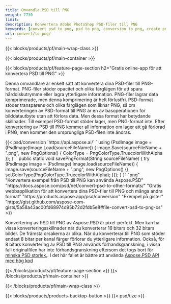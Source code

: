 ```yaml
---
title: Omvandla PSD till PNG
weight: 7730
limit: 
description: Konvertera Adobe PhotoShop PSD-filer till PNG
keywords: [convert psd to png, psd to png, conversion to png, create png from psd, print psd as png]
url: convert/to-png/
---
```


{{< blocks/products/pf/main-wrap-class >}}

{{< blocks/products/pf/main-container >}}

{{< blocks/products/pf/feature-page-section h2="Gratis online-app för att konvertera PSD till PNG" >}}
<p>Denna omvandlare är enkelt sätt att konvertera dina PSD-filer till PNG-format. PNG-filer stöder opacitet och olika färglägen för att spara hårddiskutrymme eller lagra ytterligare information. PNG-filer lagrar data komprimerade, men denna komprimering är helt förlustfri. PSD-format stöder transparens och olika färglägen som liknar PNG, så om konverteringen av PSD-format till PNG är en av basoperationen för bilddatautbyte utan att förlora data. Men dessa format har betydande skillnader. Till exempel PSD-format stöder lager, men PNG-format inte. Efter konvertering av PSD till PNG kommer all information om lager att gå förlorad i PNG, men kommer den ursprungliga PSD-filen inte ändras.</p>
{{< psd/conversion `https://api.aspose.ai/` 
`    using (PsdImage image = (PsdImage)Image.Load(sourceFileName))
    {
        image.Save(sourceFileName + ".png",  new PngOptions() {  ColorType = PngColorType.TruecolorWithAlpha });
    }` 
	`    public static void savePngFormat(String sourceFileName) {
        try (PsdImage image = (PsdImage) Image.load(sourceFileName)) {
            image.save(sourceFileName + ".png", new PngOptions() {{
                setColorType(PngColorType.TruecolorWithAlpha);
            }});
        }
    }` 
	"png" 
"Konvertera exempel från PSD till PNG kan använda Aspose.PSD"  "https://docs.aspose.com/psd/net/convert-psd-to-other-formats/" 
"Gratis webbapplikation för att konvertera dina PSD-filer till PNG och många andra format" "https://products.aspose.app/psd/conversion" 
"Exempel på gister" "https://gist.github.com/aspose-com-gists/5a58a43ac00fd68974d95b72d2fdb5e8#file-convert-psd-to-png-cs" >}}
<p>Konvertering av PSD till PNG av Aspose.PSD är pixel-perfekt. Men kan ha vissa konverteringsskillnader när du konverterar 16 bitars och 32 bitars bilder. De främsta orsakerna är olika. När du konverterar till PNG som stöder endast 8 bitar per kanal färger förlorar du ytterligare information. Också, för 8 bitars konvertering av PSD till PNG används förhandsgranskning, i vissa fall originalfilen har inte förhandsgranskning eftersom det togs bort för <a href="/psd/reduce-size">minska PSD storlek.</a>. I det här fallet är bättre att använda <a href="/psd">Aspose.PSD API med hög kod</a></p>
{{< /blocks/products/pf/feature-page-section >}}
{{< /blocks/products/pf/main-container >}}


{{< /blocks/products/pf/main-wrap-class >}}

{{< blocks/products/products-backtop-button >}}
{{< psd/tize >}}
